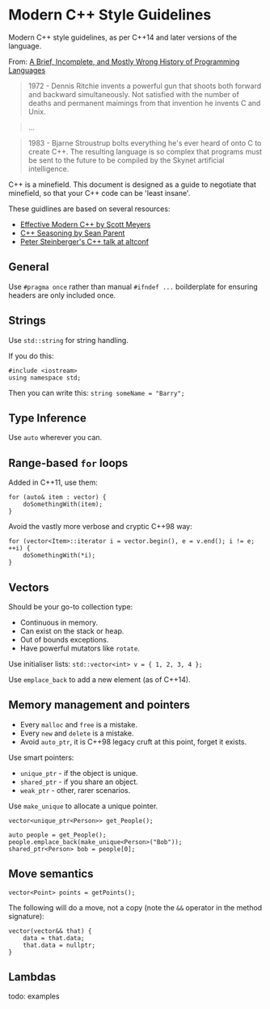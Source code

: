 # Modern C++ Style Guidelines

Modern C++ style guidelines, as per C++14 and later versions of the language.

From: [A Brief, Incomplete, and Mostly Wrong History of Programming Languages](http://james-iry.blogspot.co.uk/2009/05/brief-incomplete-and-mostly-wrong.html)

> 1972 - Dennis Ritchie invents a powerful gun that shoots both forward and backward simultaneously. Not satisfied with the number of deaths and permanent maimings from that invention he invents C and Unix.

> ...

> 1983 - Bjarne Stroustrup bolts everything he's ever heard of onto C to create C++. The resulting language is so complex that programs must be sent to the future to be compiled by the Skynet artificial intelligence.

C++ is a minefield. This document is designed as a guide to negotiate that minefield, so that your C++ code can be 'least insane'.


These guidlines are based on several resources:

* [Effective Modern C++ by Scott Meyers](https://www.amazon.co.uk/Effective-Modern-Specific-Ways-Improve/dp/1491903996)
* [C++ Seasoning by Sean Parent](https://channel9.msdn.com/Events/GoingNative/2013/Cpp-Seasoning)
* [Peter Steinberger's C++ talk at altconf](https://realm.io/news/altconf-peter-steinberger-objective-c++-what-could-possibly-go-wrong/)

## General

Use `#pragma once` rather than manual `#ifndef ...` boilderplate for ensuring headers are only included once.

## Strings

Use `std::string` for string handling.

If you do this:
```
#include <iostream>
using namespace std;
```
Then you can write this:
`string someName = "Barry";`

## Type Inference

Use `auto` wherever you can.

## Range-based `for` loops

Added in C++11, use them:
```
for (auto& item : vector) {
    doSomethingWith(item);
}
```

Avoid the vastly more verbose and cryptic C++98 way:
```
for (vector<Item>::iterator i = vector.begin(), e = v.end(); i != e; ++i) {
    doSomethingWith(*i);
}
```

## Vectors

Should be your go-to collection type:
* Continuous in memory.
* Can exist on the stack or heap.
* Out of bounds exceptions.
* Have powerful mutators like `rotate`.

Use initialiser lists:
`std::vector<int> v = { 1, 2, 3, 4 };`

Use `emplace_back` to add a new element (as of C++14).

## Memory management and pointers

* Every `malloc` and `free` is a mistake.
* Every `new` and `delete` is a mistake.
* Avoid `auto_ptr`, it is C++98 legacy cruft at this point, forget it exists.

Use smart pointers:
* `unique_ptr` - if the object is unique.
* `shared_ptr` - if you share an object.
* `weak_ptr` - other, rarer scenarios.

Use `make_unique` to allocate a unique pointer.

```
vector<unique_ptr<Person>> get_People();

auto people = get_People();
people.emplace_back(make_unique<Person>("Bob"));
shared_ptr<Person> bob = people[0];
```

## Move semantics

`vector<Point> points = getPoints();`

The following will do a move, not a copy (note the `&&` operator in the method signature):
```
vector(vector&& that) {
    data = that.data;
    that.data = nullptr;
}
```

## Lambdas

todo: examples


